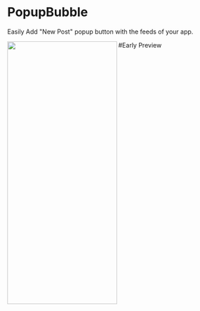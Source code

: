 # PopupBubble
Easily Add  "New Post" popup button with the feeds of your app.

#Early Preview
<img src="http://www.webianks.com/popupbubble/1.png" align="left" height="600" width="250" >

